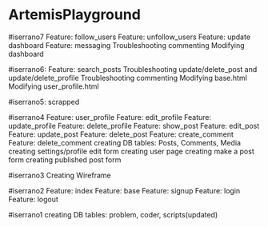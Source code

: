 # ArtemisPlayground

#iserrano7
Feature: follow_users
Feature: unfollow_users
Feature: update dashboard
Feature: messaging
Troubleshooting commenting
Modifying dashboard

#iserrano6:
Feature: search_posts
Troubleshooting update/delete_post and update/delete_profile
Troubleshooting commenting
Modifying base.html
Modifying user_profile.html

#iserrano5:
scrapped

#iserrano4
Feature: user_profile
Feature: edit_profile
Feature: update_profile
Feature: delete_profile
Feature: show_post
Feature: edit_post
Feature: update_post
Feature: delete_post
Feature: create_comment
Feature: delete_comment
creating DB tables: Posts, Comments, Media
creating settings/profile edit form
creating user page
creating make a post form
creating published post form

#iserrano3
Creating Wireframe

#iserrano2
Feature: index
Feature: base
Feature: signup
Feature: login
Feature: logout

#iserrano1
creating DB tables: problem, coder, scripts(updated)
